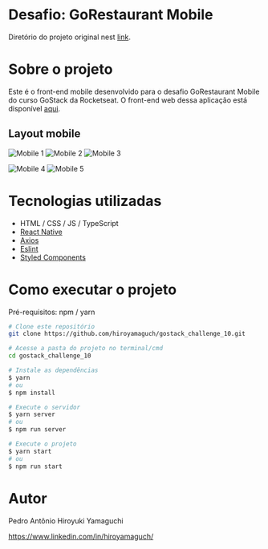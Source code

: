 # Desafio: GoRestaurant Mobile
Diretório do projeto original nest [link](https://github.com/rocketseat-education/bootcamp-gostack-desafios/tree/master/desafio-react-native-delivery).

# Sobre o projeto
Este é o front-end mobile desenvolvido para o desafio GoRestaurant Mobile do curso GoStack da Rocketseat. O front-end web dessa aplicação está disponível [aqui](https://github.com/hiroyamaguch/gostack_challenge_9).

## Layout mobile
![Mobile 1](https://github.com/hiroyamaguch/assets/blob/19975a853f6b95d7fb83c9415d3d83f9fb4711db/challenge10/mobile1.jpg) ![Mobile 2](https://github.com/hiroyamaguch/assets/blob/19975a853f6b95d7fb83c9415d3d83f9fb4711db/challenge10/mobile2.jpg) ![Mobile 3](https://github.com/hiroyamaguch/assets/blob/19975a853f6b95d7fb83c9415d3d83f9fb4711db/challenge10/mobile3.jpg)

![Mobile 4](https://github.com/hiroyamaguch/assets/blob/19975a853f6b95d7fb83c9415d3d83f9fb4711db/challenge10/mobile4.jpg) ![Mobile 5](https://github.com/hiroyamaguch/assets/blob/19975a853f6b95d7fb83c9415d3d83f9fb4711db/challenge10/mobile5.jpg)

# Tecnologias utilizadas
- HTML / CSS / JS / TypeScript
- [React Native](https://reactnative.dev/)
- [Axios](https://github.com/axios/axios)
- [Eslint](https://eslint.org/)
- [Styled Components](https://styled-components.com/)

# Como executar o projeto
Pré-requisitos: npm / yarn

```bash
# Clone este repositório
git clone https://github.com/hiroyamaguch/gostack_challenge_10.git

# Acesse a pasta do projeto no terminal/cmd
cd gostack_challenge_10

# Instale as dependências
$ yarn
# ou
$ npm install

# Execute o servidor
$ yarn server
# ou
$ npm run server

# Execute o projeto
$ yarn start
# ou
$ npm run start
```

# Autor
Pedro Antônio Hiroyuki Yamaguchi

https://www.linkedin.com/in/hiroyamaguch/
